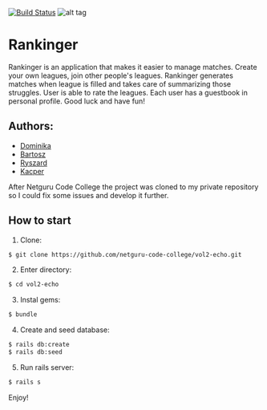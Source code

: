 [![Build Status](https://travis-ci.org/RGu0000/Rankinger_2.svg?branch=master)](https://travis-ci.org/RGu0000/Rankinger_2)
![alt tag](http://www.emoji.co.uk/files/emoji-one/activity-emoji-one/1697-trophy.png)
# Rankinger
Rankinger is an application that makes it easier to manage matches. Create your own leagues, join other people's leagues.
Rankinger generates matches when league is filled and takes care of summarizing those struggles.
User is able to rate the leagues. Each user has a guestbook in personal profile.
Good luck and have fun!

## Authors:

* [Dominika](https://github.com/DominikaPietrzak)
* [Bartosz](https://github.com/bartosobczynski)
* [Ryszard](https://github.com/RGu0000)
* [Kacper](https://github.com/lickerish)

After Netguru Code College the project was cloned to my private repository so I could fix some issues and develop it further.

## How to start
1. Clone:
```bash
$ git clone https://github.com/netguru-code-college/vol2-echo.git
```

2. Enter directory:
```bash
$ cd vol2-echo
```

3. Instal gems:
```bash
$ bundle
```

4. Create and seed database:
```bash
$ rails db:create
$ rails db:seed
```

5. Run rails server:
```bash
$ rails s
```

Enjoy!
